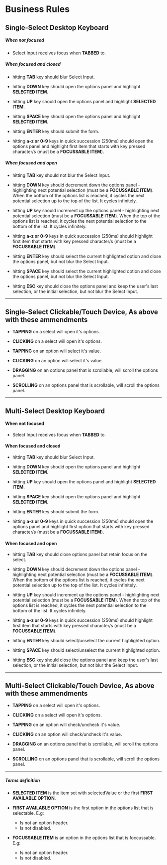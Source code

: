 # Business Rules

## Single-Select Desktop Keyboard

##### When not focused

- Select Input receives focus when **TABBED** to.

##### When focused and closed

- hitting **TAB** key should blur Select Input.

- hitting **DOWN** key should open the options panel and highlight **SELECTED ITEM**.

- hitting **UP** key should open the options panel and highlight **SELECTED ITEM**.

- hitting **SPACE** key should open the options panel and highlight **SELECTED ITEM**.

- hitting **ENTER** key should submit the form.

- hitting **a-z or 0-9** keys in quick succession (250ms) should open the options panel and highlight first item that starts with key pressed character/s (must be a **FOCUSSABLE ITEM**).

##### When focused and open

- hitting **TAB** key should not blur the Select Input.

- hitting **DOWN** key should decrement down the options panel - highlighting next potential selection (must be a **FOCUSSABLE ITEM**). When the bottom of the options list is reached, it cycles the next potential selection up to the top of the list. It cycles infinitely.

- hitting **UP** key should increment up the options panel - highlighting next potential selection (must be a **FOCUSSABLE ITEM**). When the top of the options list is reached, it cycles the next potential selection to the bottom of the list. It cycles infinitely.

- hitting **a-z or 0-9** keys in quick succession (250ms) should highlight first item that starts with key pressed character/s (must be a **FOCUSSABLE ITEM**).

- hitting **ENTER** key should select the current highlighted option and close the options panel, but not blur the Select Input.

- hitting **SPACE** key should select the current highlighted option and close the options panel, but not blur the Select Input.

- hitting **ESC** key should close the options panel and keep the user's last selection, or the initial selection, but not blur the Select Input.

---

## Single-Select Clickable/Touch Device, As above with these ammendments

- **TAPPING** on a select will open it's options.

- **CLICKING** on a select will open it's options.

- **TAPPING** on an option will select it's value.

- **CLICKING** on an option will select it's value.

- **DRAGGING** on an options panel that is scrollable, will scroll the options panel.

- **SCROLLING** on an options panel that is scrollable, will scroll the options panel.

---

## Multi-Select Desktop Keyboard

#### When not focused

- Select Input receives focus when **TABBED** to.

#### When focused and closed

- hitting **TAB** key should blur Select Input.

- hitting **DOWN** key should open the options panel and highlight **SELECTED ITEM**.

- hitting **UP** key should open the options panel and highlight **SELECTED ITEM**.

- hitting **SPACE** key should open the options panel and highlight **SELECTED ITEM**.

- hitting **ENTER** key should submit the form.

- hitting **a-z or 0-9** keys in quick succession (250ms) should open the options panel and highlight first option that starts with key pressed character/s (must be a **FOCUSSABLE ITEM**).

#### When focused and open

- hitting **TAB** key should close options panel but retain focus on the select.

- hitting **DOWN** key should decrement down the options panel - highlighting next potential selection (must be a **FOCUSSABLE ITEM**). When the bottom of the options list is reached, it cycles the next potential selection up to the top of the list. It cycles infinitely.

- hitting **UP** key should increment up the options panel - highlighting next potential selection (must be a **FOCUSSABLE ITEM**). When the top of the options list is reached, it cycles the next potential selection to the bottom of the list. It cycles infinitely.

- hitting **a-z or 0-9** keys in quick succession (250ms) should highlight first item that starts with key pressed character/s (must be a **FOCUSSABLE ITEM**).

- hitting **ENTER** key should select/unselect the current highlighted option.

- hitting **SPACE** key should select/unselect the current highlighted option.

- hitting **ESC** key should close the options panel and keep the user's last selection, or the initial selection, but not blur the Select Input.

---

## Multi-Select Clickable/Touch Device, As above with these ammendments

- **TAPPING** on a select will open it's options.

- **CLICKING** on a select will open it's options.

- **TAPPING** on an option will check/uncheck it's value.

- **CLICKING** on an option will check/uncheck it's value.

- **DRAGGING** on an options panel that is scrollable, will scroll the options panel.

- **SCROLLING** on an options panel that is scrollable, will scroll the options panel.

---

##### Terms definition

- **SELECTED ITEM** is the item set with selectedValue or the first **FIRST AVAILABLE OPTION**.

- **FIRST AVAILABLE OPTION** is the first option in the options list that is selectable. E.g:

  - Is not an option header.
  - Is not disabled.

- **FOCUSSABLE ITEM** is an option in the options list that is foccussable. E.g:
  - Is not an option header.
  - Is not disabled.
